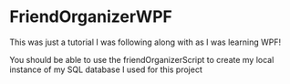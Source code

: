 # FriendOrganizerWPF

This was just a tutorial I was following along with as I was learning WPF! 

You should be able to use the friendOrganizerScript to create my local instance of my SQL database I used for this project

